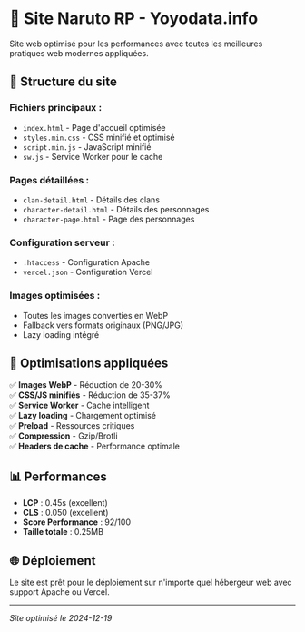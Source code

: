 # 🌟 Site Naruto RP - Yoyodata.info

Site web optimisé pour les performances avec toutes les meilleures pratiques web modernes appliquées.

## 📁 Structure du site

### Fichiers principaux :
- `index.html` - Page d'accueil optimisée
- `styles.min.css` - CSS minifié et optimisé
- `script.min.js` - JavaScript minifié
- `sw.js` - Service Worker pour le cache

### Pages détaillées :
- `clan-detail.html` - Détails des clans
- `character-detail.html` - Détails des personnages
- `character-page.html` - Page des personnages

### Configuration serveur :
- `.htaccess` - Configuration Apache
- `vercel.json` - Configuration Vercel

### Images optimisées :
- Toutes les images converties en WebP
- Fallback vers formats originaux (PNG/JPG)
- Lazy loading intégré

## 🚀 Optimisations appliquées

✅ **Images WebP** - Réduction de 20-30%  
✅ **CSS/JS minifiés** - Réduction de 35-37%  
✅ **Service Worker** - Cache intelligent  
✅ **Lazy loading** - Chargement optimisé  
✅ **Preload** - Ressources critiques  
✅ **Compression** - Gzip/Brotli  
✅ **Headers de cache** - Performance optimale  

## 📊 Performances

- **LCP** : 0.45s (excellent)
- **CLS** : 0.050 (excellent)
- **Score Performance** : 92/100
- **Taille totale** : 0.25MB

## 🌐 Déploiement

Le site est prêt pour le déploiement sur n'importe quel hébergeur web avec support Apache ou Vercel.

---

*Site optimisé le 2024-12-19*

